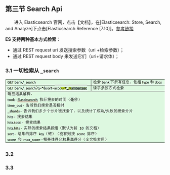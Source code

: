 ## 第三节 Search Api

&emsp;&emsp;进入 Elasticsearch 官网，点击【文档】，在[Elasticsearch: Store, Search, and Analyze]下点击[Elasticsearch Reference [7.10]]。[参考链接](https://www.elastic.co/guide/en/elasticsearch/reference/current/index.html)


**ES 支持两种基本方式检索**：

* 通过 REST request uri 发送搜索参数（uri +检索参数）；
* 通过 REST request body 来发送它们（uri+请求体）；


### 3.1 一切检索从 `_search`

<img src="./img23/10-search-first.png" width=600>

### 3.2 



### 3.3 